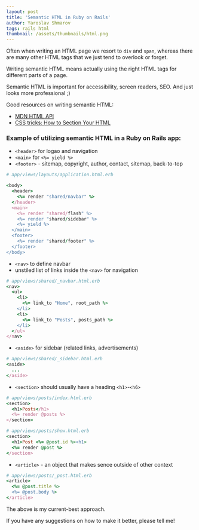 ```yaml
---
layout: post
title: 'Semantic HTML in Ruby on Rails'
author: Yaroslav Shmarov
tags: rails html
thumbnail: /assets/thumbnails/html.png
---
```


Often when writing an HTML page we resort to `div` and `span`, whereas there are many other HTML tags that we just tend to overlook or forget.

Writing semantic HTML means actually using the right HTML tags for different parts of a page.

Semantic HTML is important for accessibility, screen readers, SEO. And just looks more professional ;)

Good resources on writing semantic HTML:
* [MDN HTML API](https://developer.mozilla.org/en-US/docs/Web/HTML/Element)
* [CSS tricks:  How to Section Your HTML](https://css-tricks.com/how-to-section-your-html/)

### Example of utilizing semantic HTML in a Ruby on Rails app:

* `<header>` for logao and navigation
* `<main>` for `<%= yield %>`
* `<footer>` - sitemap, copyright, author, contact, sitemap, back-to-top

```ruby
# app/views/layouts/application.html.erb

<body>
  <header>
    <%= render "shared/navbar" %>
  </header>
  <main>
    <%= render "shared/flash" %>
    <%= render "shared/sidebar" %>
    <%= yield %>
  </main>
  <footer>
    <%= render "shared/footer" %>
  </footer>
</body>
```

* `<nav>` to define navbar
* unstiled list of links inside the `<nav>` for navigation

```ruby
# app/views/shared/_navbar.html.erb
<nav>
  <ul>
    <li>
      <%= link_to "Home", root_path %>
    </li>
    <li>
      <%= link_to "Posts", posts_path %>
    </li>
  </ul>
</nav>
```

* `<aside>` for sidebar (related links, advertisements)

```ruby
# app/views/shared/_sidebar.html.erb
<aside>
  ...
</aside>
```

* `<section>` should usually have a heading `<h1>`-`<h6>`

```ruby
# app/views/posts/index.html.erb
<section>
  <h1>Posts</h1>
  <%= render @posts %>
</section>
```

```ruby
# app/views/posts/show.html.erb
<section>
  <h1>Post <%= @post.id %><h1>
  <%= render @post %>
</section>
```

* `<article>` - an object that makes sence outside of other context

```ruby
# app/views/posts/_post.html.erb
<article>
  <%= @post.title %>
  <%= @post.body %>
</article>
```

The above is my current-best approach.

If you have any suggestions on how to make it better, please tell me!
